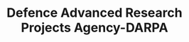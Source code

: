 ---
word: "true"

title: "Defence Advanced Research Projects Agency-DARPA"

categories: ['']

tags: ['Defence', 'Advanced', 'Research', 'Projects', 'Agency', 'DARPA']

arwords: 'وكالة مشروعات اﻷبحاث الدفاعية المتقدمة'

arexps: []

enwords: ['Defence Advanced Research Projects Agency-DARPA']

enexps: []

arlexicons: 'و'

enlexicons: 'D'

authors: ['Ruqayya Roshdy']

translators: ['X']

citations: 'تطبيقات أساسية في المعالجة الآلية للغة العربية'

sources: 'مركز الملك عبدالله بن عبدالعزيز الدولي لخدمة اللغة العربية'

slug: ""
---